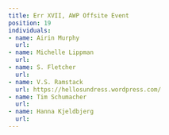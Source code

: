 ```yaml
---
title: Err XVII, AWP Offsite Event
position: 19
individuals:
- name: Airin Murphy
  url: 
- name: Michelle Lippman
  url: 
- name: S. Fletcher
  url: 
- name: V.S. Ramstack
  url: https://hellosundress.wordpress.com/
- name: Tim Schumacher
  url: 
- name: Hanna Kjeldbjerg
  url: 
---
```


